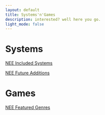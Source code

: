 ```yaml
---
layout: default
title: Systems'n'Games
description: interested? well here you go.
light_mode: false
---
```


# Systems

[NEE Included Systems](/systems/current.md)

[NEE Future Additions](/systems/future.md)

# Games

[NEE Featured Genres](/systems/genres.md)

